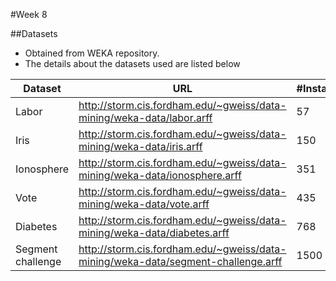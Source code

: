 #Week 8

##Datasets
* Obtained from WEKA repository. 
* The details about the datasets used are listed below


| Dataset | URL | #Instances | #Attributes |
| ------- | ------- | ------- | ------- |
| Labor | http://storm.cis.fordham.edu/~gweiss/data-mining/weka-data/labor.arff | 57 | 16 |
| Iris | http://storm.cis.fordham.edu/~gweiss/data-mining/weka-data/iris.arff | 150 | 4 |
| Ionosphere | http://storm.cis.fordham.edu/~gweiss/data-mining/weka-data/ionosphere.arff | 351 | 34 |
| Vote | http://storm.cis.fordham.edu/~gweiss/data-mining/weka-data/vote.arff | 435 | 16 |
| Diabetes | http://storm.cis.fordham.edu/~gweiss/data-mining/weka-data/diabetes.arff | 768 | 8 |
| Segment challenge | http://storm.cis.fordham.edu/~gweiss/data-mining/weka-data/segment-challenge.arff | 1500 | 19 |
